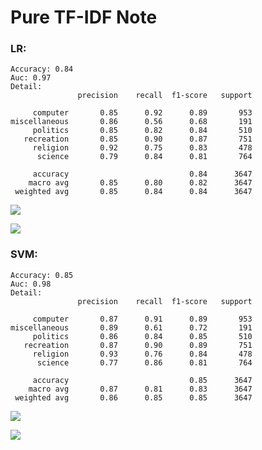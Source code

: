 # Pure TF-IDF Note



### LR:

```
Accuracy: 0.84
Auc: 0.97
Detail:
               precision    recall  f1-score   support

     computer       0.85      0.92      0.89       953
miscellaneous       0.86      0.56      0.68       191
     politics       0.85      0.82      0.84       510
   recreation       0.85      0.90      0.87       751
     religion       0.92      0.75      0.83       478
      science       0.79      0.84      0.81       764

     accuracy                           0.84      3647
    macro avg       0.85      0.80      0.82      3647
 weighted avg       0.85      0.84      0.84      3647
```

![](D:\Data\NLP_057-Final-Project\feature\word2vec_new\TFIDF_w2v\pure_tfidf_lr_cm.png)

![](D:\Data\NLP_057-Final-Project\feature\word2vec_new\TFIDF_w2v\pure_tfidf_lr_fig.png)

### SVM:

```
Accuracy: 0.85
Auc: 0.98
Detail:
               precision    recall  f1-score   support

     computer       0.87      0.91      0.89       953
miscellaneous       0.89      0.61      0.72       191
     politics       0.86      0.84      0.85       510
   recreation       0.87      0.90      0.89       751
     religion       0.93      0.76      0.84       478
      science       0.77      0.86      0.81       764

     accuracy                           0.85      3647
    macro avg       0.87      0.81      0.83      3647
 weighted avg       0.86      0.85      0.85      3647
```

![](D:\Data\NLP_057-Final-Project\feature\word2vec_new\TFIDF_w2v\pure_tfidf_svm_cm.png)

![](D:\Data\NLP_057-Final-Project\feature\word2vec_new\TFIDF_w2v\pure_tfidf_svm_fig.png)

